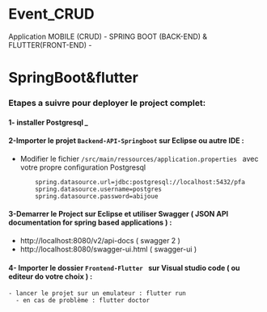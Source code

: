 # Event_CRUD
Application MOBILE (CRUD) - SPRING BOOT (BACK-END) & FLUTTER(FRONT-END) -

# SpringBoot&flutter

### Etapes a suivre pour deployer le project complet:

#### 1- installer Postgresql *_* 
   
#### 2-Importer le projet `Backend-API-Springboot` sur Eclipse ou autre IDE :

- Modifier le fichier `/src/main/ressources/application.properties ` avec votre propre configuration Postgresql

    ```
		spring.datasource.url=jdbc:postgresql://localhost:5432/pfa
		spring.datasource.username=postgres
	  	spring.datasource.password=abijoue 
    ```    
	
#### 3-Demarrer le Project sur Eclipse et utiliser Swagger ( JSON API documentation for spring based applications ) :
    
  - http://localhost:8080/v2/api-docs     ( swagger 2 ) 
  - http://localhost:8080/swagger-ui.html ( swagger-ui )

        
#### 4- Importer le dossier `Frontend-Flutter ` sur Visual studio code ( ou editeur do votre choix ) :

    - lancer le projet sur un emulateur : flutter run 
	  - en cas de problème : flutter doctor
    
    
    
